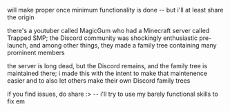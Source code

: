 will make proper once minimum functionality is done -- but i'll at least share the origin

there's a youtuber called MagicGum who had a Minecraft server called Trapped SMP; the Discord community was shockingly enthusiastic pre-launch, and among other things, they made a family tree containing many prominent members

the server is long dead, but the Discord remains, and the family tree is maintained there; i made this with the intent to make that maintenence easier and to also let others make their own Discord family trees

if you find issues, do share :> -- i'll try to use my barely functional skills to fix em
